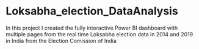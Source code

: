 # Loksabha_election_DataAnalysis
In this project I created the fully interactive Power BI dashboard with multiple pages from the real time Loksabha election  data in 2014 and 2019 in India from the Election Comission of India
